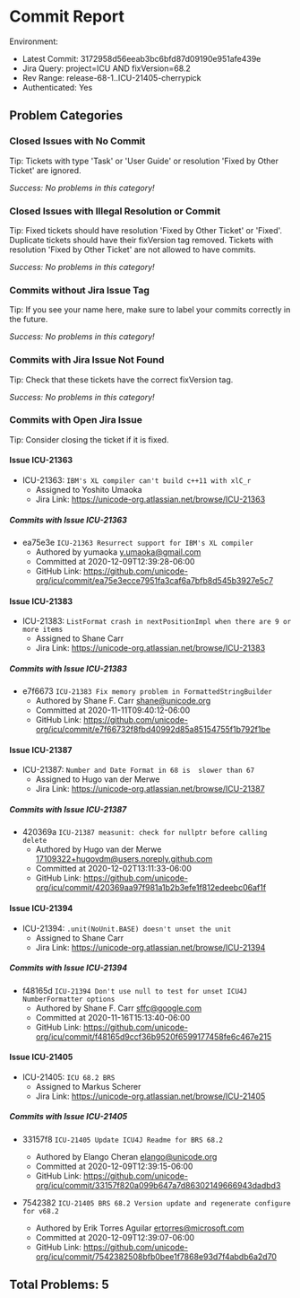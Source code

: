 <!---
Copyright (C) 2018 and later: Unicode, Inc. and others.
License & terms of use: http://www.unicode.org/copyright.html
-->

Commit Report
=============

Environment:
- Latest Commit: 3172958d56eeab3bc6bfd87d09190e951afe439e
- Jira Query: project=ICU AND fixVersion=68.2
- Rev Range: release-68-1..ICU-21405-cherrypick
- Authenticated: Yes

## Problem Categories
### Closed Issues with No Commit
Tip: Tickets with type 'Task' or 'User Guide' or resolution 'Fixed by Other Ticket' are ignored.

*Success: No problems in this category!*
### Closed Issues with Illegal Resolution or Commit
Tip: Fixed tickets should have resolution 'Fixed by Other Ticket' or 'Fixed'.
Duplicate tickets should have their fixVersion tag removed.
Tickets with resolution 'Fixed by Other Ticket' are not allowed to have commits.

*Success: No problems in this category!*

### Commits without Jira Issue Tag
Tip: If you see your name here, make sure to label your commits correctly in the future.

*Success: No problems in this category!*

### Commits with Jira Issue Not Found
Tip: Check that these tickets have the correct fixVersion tag.

*Success: No problems in this category!*

### Commits with Open Jira Issue
Tip: Consider closing the ticket if it is fixed.

#### Issue ICU-21363

- ICU-21363: `IBM's XL compiler can't build c++11 with xlC_r`
	- Assigned to Yoshito Umaoka
	- Jira Link: https://unicode-org.atlassian.net/browse/ICU-21363

##### Commits with Issue ICU-21363

- ea75e3e `ICU-21363 Resurrect support for IBM's XL compiler`
	- Authored by yumaoka <y.umaoka@gmail.com>
	- Committed at 2020-12-09T12:39:28-06:00
	- GitHub Link: https://github.com/unicode-org/icu/commit/ea75e3ecce7951fa3caf6a7bfb8d545b3927e5c7

#### Issue ICU-21383

- ICU-21383: `ListFormat crash in nextPositionImpl when there are 9 or more items `
	- Assigned to Shane Carr
	- Jira Link: https://unicode-org.atlassian.net/browse/ICU-21383

##### Commits with Issue ICU-21383

- e7f6673 `ICU-21383 Fix memory problem in FormattedStringBuilder`
	- Authored by Shane F. Carr <shane@unicode.org>
	- Committed at 2020-11-11T09:40:12-06:00
	- GitHub Link: https://github.com/unicode-org/icu/commit/e7f66732f8fbd40992d85a85154755f1b792f1be

#### Issue ICU-21387

- ICU-21387: `Number and Date Format in 68 is  slower than 67`
	- Assigned to Hugo van der Merwe
	- Jira Link: https://unicode-org.atlassian.net/browse/ICU-21387

##### Commits with Issue ICU-21387

- 420369a `ICU-21387 measunit: check for nullptr before calling delete`
	- Authored by Hugo van der Merwe <17109322+hugovdm@users.noreply.github.com>
	- Committed at 2020-12-02T13:11:33-06:00
	- GitHub Link: https://github.com/unicode-org/icu/commit/420369aa97f981a1b2b3efe1f812edeebc06af1f

#### Issue ICU-21394

- ICU-21394: `.unit(NoUnit.BASE) doesn't unset the unit`
	- Assigned to Shane Carr
	- Jira Link: https://unicode-org.atlassian.net/browse/ICU-21394

##### Commits with Issue ICU-21394

- f48165d `ICU-21394 Don't use null to test for unset ICU4J NumberFormatter options`
	- Authored by Shane F. Carr <sffc@google.com>
	- Committed at 2020-11-16T15:13:40-06:00
	- GitHub Link: https://github.com/unicode-org/icu/commit/f48165d9ccf36b9520f6599177458fe6c467e215

#### Issue ICU-21405

- ICU-21405: `ICU 68.2 BRS`
	- Assigned to Markus Scherer
	- Jira Link: https://unicode-org.atlassian.net/browse/ICU-21405

##### Commits with Issue ICU-21405

- 33157f8 `ICU-21405 Update ICU4J Readme for BRS 68.2`
	- Authored by Elango Cheran <elango@unicode.org>
	- Committed at 2020-12-09T12:39:15-06:00
	- GitHub Link: https://github.com/unicode-org/icu/commit/33157f820a099b647a7d86302149666943dadbd3

- 7542382 `ICU-21405 BRS 68.2 Version update and regenerate configure for v68.2`
	- Authored by Erik Torres Aguilar <ertorres@microsoft.com>
	- Committed at 2020-12-09T12:39:07-06:00
	- GitHub Link: https://github.com/unicode-org/icu/commit/7542382508bfb0bee1f7868e93d7f4abdb6a2d70


## Total Problems: 5
